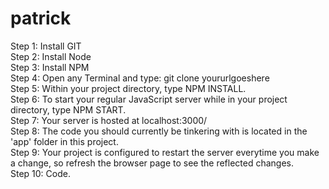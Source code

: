 # patrick

Step 1: Install GIT <br />
Step 2: Install Node <br />
Step 3: Install NPM <br />
Step 4: Open any Terminal and type: git clone yoururlgoeshere <br />
Step 5: Within your project directory, type NPM INSTALL. <br />
Step 6: To start your regular JavaScript server while in your project directory, type NPM START. <br />
Step 7: Your server is hosted at localhost:3000/ <br />
Step 8: The code you should currently be tinkering with is located in the 'app' folder in this project. <br />
Step 9: Your project is configured to restart the server everytime you make a change, so refresh the browser page to see the reflected changes. <br />
Step 10: Code. <br />